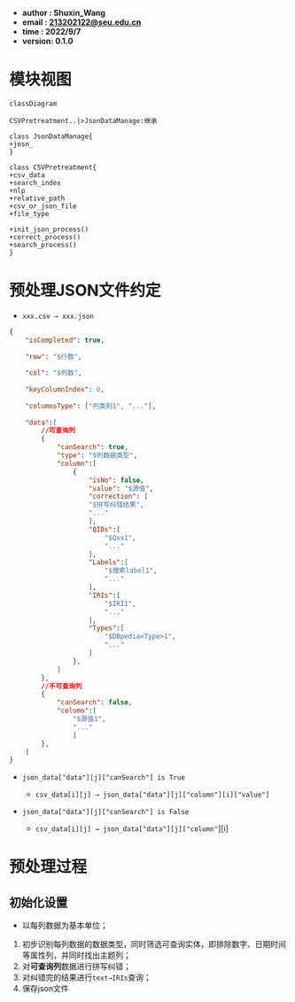 - **author  : Shuxin_Wang**
- **email   : 213202122@seu.edu.cn**
- **time    : 2022/9/7**
- **version: 0.1.0**



# 模块视图

```mermaid
classDiagram

CSVPretreatment..|>JsonDataManage:继承

class JsonDataManage{
+josn_
}

class CSVPretreatment{
+csv_data
+search_index
+nlp
+relative_path
+csv_or_json_file
+file_type

+init_json_process()
+correct_process()
+search_process()
}
```

# 预处理JSON文件约定

- `xxx.csv → xxx.json`

```json
{
    "isCompleted": true,
    
    "row": "$行数",
    
    "col": "$列数",
    
    "keyColumnIndex": 0,
    
    "columnsType": ["列类别1", "..."],
    
    "data":[
        //可查询列
        {
            "canSearch": true,
            "type": "$列数据类型",
            "column":[
                {
                    "isNo": false,
                    "value": "$源值",
                    "correction": [
                    "$拼写纠错结果",
                    "..."
                    ],
                    "QIDs":[
                        "$Qxx1",
                        "..."
                    ],
                    "Labels":[
                        "$搜索label1",
                        "..."
                    ],
                    "IRIs":[
                        "$IRI1",
                        "..."
                    ],
                    "Types":[
                        "$DBpedia<Type>1",
                        "..."
                    ]
                },
            ]
        },
        //不可查询列
        {
            "canSearch": false,
            "column":[
                "$源值1", 
                "..."
                ]         
        }, 
    ]
}
```

- `json_data["data"][j]["canSearch"] is True`
  - `csv_data[i][j] → json_data["data"][j]["column"][i]["value"]`

- `json_data["data"][j]["canSearch"] is False`
  - `csv_data[i][j] → json_data["data"][j]["column"`][i]




# 预处理过程



## 初始化设置

- 以每列数据为基本单位；

1. 初步识别每列数据的数据类型，同时筛选可查询实体，即排除数字、日期时间等属性列，并同时找出主题列；
2. 对**可查询列**数据进行拼写纠错；
3. 对纠错完的结果进行`text→IRIs`查询；
4. 保存json文件

